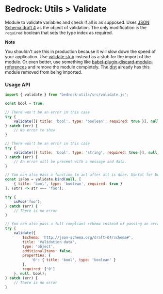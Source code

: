 # Bedrock: Utils > Validate

Module to validate variables and check if all is as supposed. Uses [JSON Schema draft 4](http://json-schema.org/documentation.html) as the object of validation.
The only modification is the `required` boolean that sets the type index as required.

**Note**

You shouldn't use this in production because it will slow down the speed of your application. Use [validate.stub](../src/validate.stub.js) instead as a stub for the import of the module.
Or even better, use something like [babel-plugin-discard-module-references](https://github.com/ArnaudRinquin/babel-plugin-discard-module-references) and remove the module completely.
The [dist](../dist) already has this module removed from being imported.

### Usage API
```js
import { validate } from 'bedrock-utils/src/validate.js';

const bool = true;

// There won't be an error in this case
try {
    validate([{ title: 'bool', type: 'boolean', required: true }], null, bool);
} catch (err) {
    // No error to show
}

// There won't be an error in this case
try {
    validate([{ title: 'bool', type: 'string', required: true }], null, bool);
} catch (err) {
    // An error will be present with a message and data.
}

// You can also pass a function to act after all is done. Useful for bounds for example.
const isFoo = validate.bind(null, [
    { title: 'bool', type: 'boolean', required: true }
], (str) => str === 'foo');

try {
    isFoo('foo');
} catch (err) {
    // There is no error
}

// You can also pass a full compliant schema instead of passing an array of the items
try {    
    validate({
        $schema: 'http://json-schema.org/draft-04/schema#',
        title: 'Validation data',
        type: 'object',
        additionalItems: false,
        properties: {
            '0': { title: 'bool', type: 'boolean' }
        },
        required: ['0']
    }, null, bool);
} catch (err) {
    // There is no error
}
```
